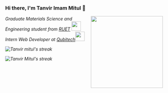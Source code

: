 ### Hi there, I'm Tanvir Imam Mitul 👋
<img align='right' src="https://media.giphy.com/media/lq4OYg1yffhDdrnL39/giphy.gif" width="230">
<p><em>Graduate Materials Science and Engineering student from <a href="https://www.ruet.ac.bd/">RUET</a> <img src="https://media.giphy.com/media/fYSnHlufseco8Fh93Z/giphy.gif" width="30">
 </br> Intern Web Developer at <a href="https://qubitechbd.com/"> Qubitech</a><img src="https://media.giphy.com/media/WUlplcMpOCEmTGBtBW/giphy.gif" width="30"> 
 </br></p>
<p> <img align = "center" src="https://github-readme-stats.vercel.app/api?username=tanvirim&show_icons=true&theme=radical" alt="Tanvir mitul's streak" /> </p>

<p><img align="center" src="https://github-readme-streak-stats.herokuapp.com/?user=tanvirim&theme=radical" alt="Tanvir Mitul's streak" /> </p>
